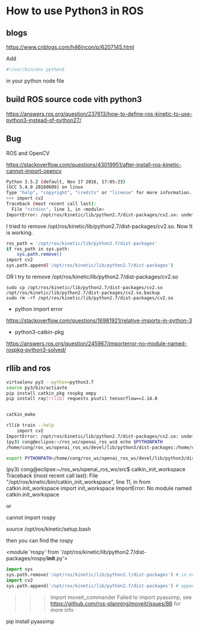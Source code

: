 # How to use Python3 in ROS

## blogs

https://www.cnblogs.com/h46incon/p/6207145.html

Add 
```bash
#!/usr/bin/env python3
```
in your python node file


## build ROS source code vith python3

https://answers.ros.org/question/237613/how-to-define-ros-kinetic-to-use-python3-instead-of-python27/

## Bug 

ROS and OpenCV

https://stackoverflow.com/questions/43019951/after-install-ros-kinetic-cannot-import-opencv

```bash
Python 3.5.2 (default, Nov 17 2016, 17:05:23) 
[GCC 5.4.0 20160609] on linux
Type "help", "copyright", "credits" or "license" for more information.
>>> import cv2
Traceback (most recent call last):
  File "<stdin>", line 1, in <module>
ImportError: /opt/ros/kinetic/lib/python2.7/dist-packages/cv2.so: undefined symbol: PyCObject_Type
```

I tried to remove /opt/ros/kinetic/lib/python2.7/dist-packages/cv2.so. Now It is working.

```bash
ros_path = '/opt/ros/kinetic/lib/python2.7/dist-packages'
if ros_path in sys.path:
    sys.path.remove()
import cv2
sys.path.append('/opt/ros/kinetic/lib/python2.7/dist-packages')
```

OR I try to remove /opt/ros/kinetic/lib/python2.7/dist-packages/cv2.so
```
sudo cp /opt/ros/kinetic/lib/python2.7/dist-packages/cv2.so /opt/ros/kinetic/lib/python2.7/dist-packages/cv2.so.backup
sudo rm -rf /opt/ros/kinetic/lib/python2.7/dist-packages/cv2.so
```

- python import error

https://stackoverflow.com/questions/16981921/relative-imports-in-python-3

- python3-catkin-pkg

https://answers.ros.org/question/245967/importerror-no-module-named-rospkg-python3-solved/

## rllib and ros

```bash
virtualenv py3 --python=python3.7
source py3/bin/actiavte
pip install catkin_pkg rospkg empy 
pip install ray[rllib] requests psutil tensorflow==1.14.0 


catkin_make

rllib train --help
    import cv2
ImportError: /opt/ros/kinetic/lib/python2.7/dist-packages/cv2.so: undefined symbol: PyCObject_Type
(py3) cong@eclipse:~/ros_ws/openai_ros_ws$ echo $PYTHONPATH
/home/cong/ros_ws/openai_ros_ws/devel/lib/python3/dist-packages:/home/cong/ros_ws/dual_ws/devel/lib/python2.7/dist-packages:/opt/ros/kinetic/lib/python2.7/dist-packages

export PYTHONPATH=/home/cong/ros_ws/openai_ros_ws/devel/lib/python3/dist-packages:/home/cong/ros_ws/dual_ws/devel/lib/python2.7/dist-packages
```

(py3) cong@eclipse:~/ros_ws/openai_ros_ws/src$ catkin_init_workspace 
Traceback (most recent call last):
  File "/opt/ros/kinetic/bin/catkin_init_workspace", line 11, in <module>
    from catkin.init_workspace import init_workspace
ImportError: No module named catkin.init_workspace

or 

cannot import rospy

source /opt/ros/kinetic/setup.bash

then you can find the rospy

<module 'rospy' from '/opt/ros/kinetic/lib/python2.7/dist-packages/rospy/__init__.py'>

```python
import sys
sys.path.remove('/opt/ros/kinetic/lib/python2.7/dist-packages') # in order to import cv2 under python3
import cv2
sys.path.append('/opt/ros/kinetic/lib/python2.7/dist-packages') # append back in order to import rospy
```

>>> import moveit_commander
Failed to import pyassimp, see https://github.com/ros-planning/moveit/issues/86 for more info

pip install pyassimp

